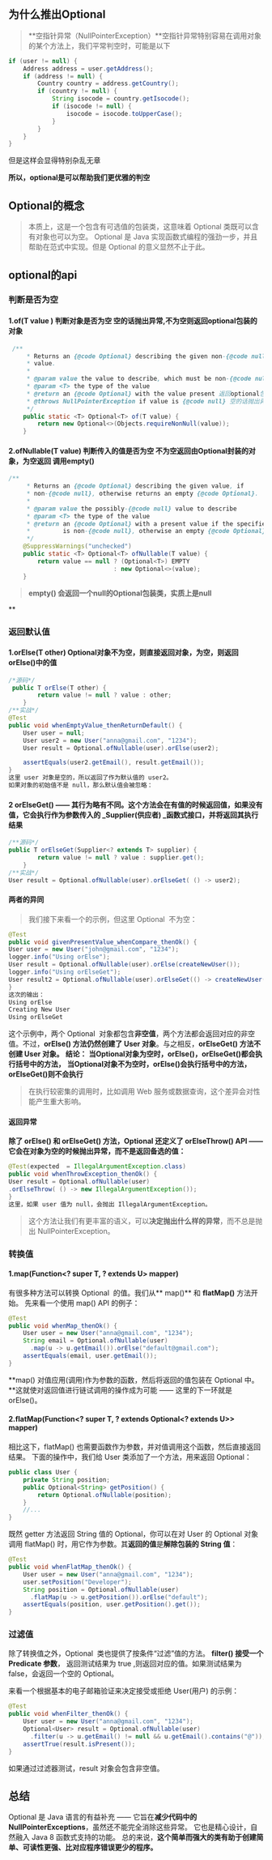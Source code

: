 

## 为什么推出Optional


> **空指针异常（NullPointerException）**空指针异常特别容易在调用对象的某个方法上，我们平常判空时，可能是以下

```java
if (user != null) {
    Address address = user.getAddress();
    if (address != null) {
        Country country = address.getCountry();
        if (country != null) {
            String isocode = country.getIsocode();
            if (isocode != null) {
                isocode = isocode.toUpperCase();
            }
        }
    }
}
```
但是这样会显得特别杂乱无章

**所以，optional是可以帮助我们更优雅的判空**
## Optional的概念


> 本质上，这是一个包含有可选值的包装类，这意味着 Optional 类既可以含有对象也可以为空。
> Optional 是 Java 实现函数式编程的强劲一步，并且帮助在范式中实现。但是 Optional 的意义显然不止于此。




## optional的api
### 判断是否为空
#### 1.of(T value ) 判断对象是否为空 空的话抛出异常,不为空则返回optional包装的对象
```java
 /**
     * Returns an {@code Optional} describing the given non-{@code null}
     * value.
     *
     * @param value the value to describe, which must be non-{@code null}
     * @param <T> the type of the value
     * @return an {@code Optional} with the value present 返回optional包装的对象
     * @throws NullPointerException if value is {@code null} 空的话抛出异常
     */
    public static <T> Optional<T> of(T value) {
        return new Optional<>(Objects.requireNonNull(value));
    }
```
#### 2.ofNullable(T value) 判断传入的值是否为空 不为空返回由Optional封装的对象，为空返回 调用empty()
```java
/**
     * Returns an {@code Optional} describing the given value, if
     * non-{@code null}, otherwise returns an empty {@code Optional}.
     *
     * @param value the possibly-{@code null} value to describe
     * @param <T> the type of the value
     * @return an {@code Optional} with a present value if the specified value
     *         is non-{@code null}, otherwise an empty {@code Optional}
     */
    @SuppressWarnings("unchecked")
    public static <T> Optional<T> ofNullable(T value) {
        return value == null ? (Optional<T>) EMPTY
                             : new Optional<>(value);
    }
```
> **empty() 会返回一个null的Optional包装类，实质上是null**

**
### **返回默认值**
#### 1.orElse(T other) Optional对象不为空，则直接返回对象，为空，则返回orElse()中的值
```java
/*源码*/
 public T orElse(T other) {
        return value != null ? value : other;
    }
/**实战*/
@Test
public void whenEmptyValue_thenReturnDefault() {
    User user = null;
    User user2 = new User("anna@gmail.com", "1234");
    User result = Optional.ofNullable(user).orElse(user2);

    assertEquals(user2.getEmail(), result.getEmail());
}
这里 user 对象是空的，所以返回了作为默认值的 user2。
如果对象的初始值不是 null，那么默认值会被忽略：
```
#### 2 orElseGet() —— 其行为略有不同。这个方法会在有值的时候返回值，如果没有值，它会执行作为参数传入的 _Supplier(供应者) _函数式接口，并将返回其执行结果


```java
/**源码*/
public T orElseGet(Supplier<? extends T> supplier) {
        return value != null ? value : supplier.get();
    }
/**实战*/
User result = Optional.ofNullable(user).orElseGet( () -> user2);
```


#### 两者的异同
> 我们接下来看一个的示例，但这里 Optional  不为空：

```java
@Test 
public void givenPresentValue_whenCompare_thenOk() {
User user = new User("john@gmail.com", "1234");
logger.info("Using orElse");
User result = Optional.ofNullable(user).orElse(createNewUser());
logger.info("Using orElseGet");
User result2 = Optional.ofNullable(user).orElseGet(() -> createNewUser());
}
这次的输出：
Using orElse
Creating New User
Using orElseGet
```


这个示例中，两个 Optional  对象都包含**非空值**，两个方法都会返回对应的非空值。不过，**orElse() 方法仍然创建了 User 对象**。与之相反，**orElseGet() 方法不创建 User 对象。**
**结论：**
**当Optional对象为空时，orElse()，orElseGet()都会执行括号中的方法，**
**当Optional对象不为空时，orElse()会执行括号中的方法，orElseGet()则不会执行**


> 在执行较密集的调用时，比如调用 Web 服务或数据查询，这个差异会对性能产生重大影响。



#### 返回异常
**除了 orElse() 和 orElseGet() 方法，Optional 还定义了 orElseThrow() API —— 它会在对象为空的时候抛出异常，而不是返回备选的值：**


```java
@Test(expected  = IllegalArgumentException.class) 
public void whenThrowException_thenOk() {
User result = Optional.ofNullable(user)
.orElseThrow( () -> new IllegalArgumentException());
}
这里，如果 user 值为 null，会抛出 IllegalArgumentException。
```


> 这个方法让我们有更丰富的语义，可以**决定抛出什么样的异常**，而不总是抛出 NullPointerException。




### 转换值
#### 1.map(Function<? super T, ? extends U> mapper)
有很多种方法可以转换 Optional  的值。我们从** map()** 和 **flatMap()** 方法开始。
先来看一个使用 map() API 的例子：
```java
@Test
public void whenMap_thenOk() {
    User user = new User("anna@gmail.com", "1234");
    String email = Optional.ofNullable(user)
      .map(u -> u.getEmail()).orElse("default@gmail.com");
    assertEquals(email, user.getEmail());
}
```
**map() 对值应用(调用)作为参数的函数，然后将返回的值包装在 Optional 中。**这就使对返回值进行链试调用的操作成为可能 —— 这里的下一环就是 orElse()。


#### 2.flatMap(Function<? super T, ? extends Optional<? extends U>> mapper)
相比这下，flatMap() 也需要函数作为参数，并对值调用这个函数，然后直接返回结果。
下面的操作中，我们给 User 类添加了一个方法，用来返回 Optional：
```java
public class User {    
    private String position;
    public Optional<String> getPosition() {
        return Optional.ofNullable(position);
    }
    //...
}
```
既然 getter 方法返回 String 值的 Optional，你可以在对 User 的 Optional 对象调用 flatMap() 时，用它作为参数。其**返回的值**是**解除包装的 String 值**：

```java
@Test
public void whenFlatMap_thenOk() {
    User user = new User("anna@gmail.com", "1234");
    user.setPosition("Developer");
    String position = Optional.ofNullable(user)
      .flatMap(u -> u.getPosition()).orElse("default");
    assertEquals(position, user.getPosition().get());
}
```
### 过滤值
除了转换值之外，Optional  类也提供了按条件“过滤”值的方法。
**filter() 接受一个 Predicate 参数**，
返回测试结果为 true ,则返回对应的值。如果测试结果为 false，会返回一个空的 Optional。


来看一个根据基本的电子邮箱验证来决定接受或拒绝 User(用户) 的示例：

```java
@Test
public void whenFilter_thenOk() {
    User user = new User("anna@gmail.com", "1234");
    Optional<User> result = Optional.ofNullable(user)
      .filter(u -> u.getEmail() != null && u.getEmail().contains("@"));
    assertTrue(result.isPresent());
}
```
如果通过过滤器测试，result 对象会包含非空值。



## 总结
Optional 是 Java 语言的有益补充 —— 它旨在**减少代码中的 NullPointerExceptions**，虽然还不能完全消除这些异常。
它也是精心设计，自然融入 Java 8 函数式支持的功能。
总的来说，**这个简单而强大的类有助于创建简单、可读性更强、比对应程序错误更少的程序。**








